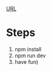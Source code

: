 [URL](https://next-redux-blog-deploy.vercel.app)

# Steps
1. npm install
2. npm run dev
3. have fun)
